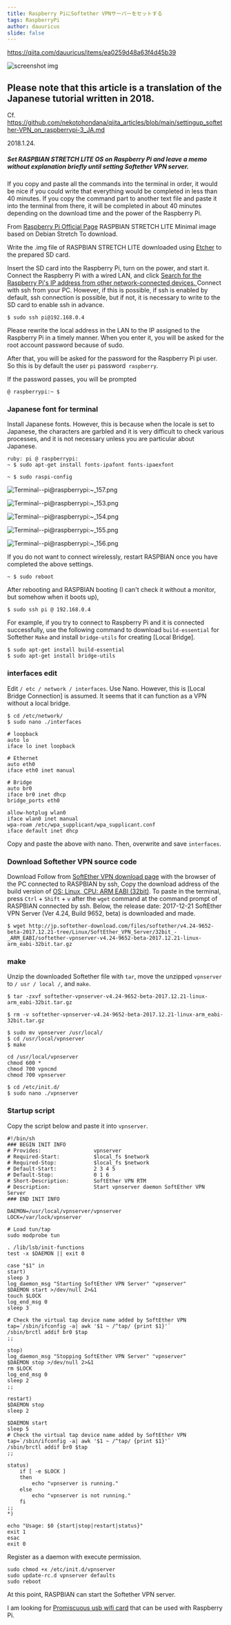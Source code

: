 ```yaml
---
title: Raspberry PiにSoftether VPNサーバーをセットする
tags: RaspberryPi
author: dauuricus
slide: false
---
```

https://qiita.com/dauuricus/items/ea0259d48a63f4d45b39

![screenshot img](Screenshot_20210104-211010.png)

## Please note that this article is a translation of the Japanese tutorial written in 2018.
Cf.
https://github.com/nekotohondana/qiita_articles/blob/main/settingup_softether-VPN_on_raspberrypi-3_JA.md



2018.1.24.
##### Set RASPBIAN STRETCH LITE OS on Raspberry Pi and leave a memo without explanation briefly until setting Softether VPN server.

If you copy and paste all the commands into the terminal in order, it
would be nice if you could write that everything would be completed in
less than 40 minutes. If you copy the command part to another text
file and paste it into the terminal from there, it will be completed
in about 40 minutes depending on the download time and the power of
the Raspberry Pi.

From [Raspberry Pi Official Page](https://www.raspberrypi.org/downloads/raspbian/) RASPBIAN STRETCH
LITE Minimal image based on Debian Stretch To download.

Write the .img file of RASPBIAN STRETCH LITE downloaded using [Etcher](https://www.raspberrypi.org/documentation/installation/installing-images/README.md)
to the prepared SD card.

Insert the SD card into the Raspberry Pi, turn on the power, and start
it.  Connect the Raspberry Pi with a wired LAN, and click [Search for
the Raspberry Pi's IP address from other network-connected devices. ](Https://qiita.com/dauuricus/items/8453e70b54ab64f22f2d#fing) Connect
with ssh from your PC. However, if this is possible, if ssh is enabled
by default, ssh connection is possible, but if not, it is necessary to
write to the SD card to enable ssh in advance. 

```ruby: PC terminal
$ sudo ssh pi@192.168.0.4
```

Please rewrite the local address in the LAN to the IP assigned to the
Raspberry Pi in a timely manner.  When you enter it, you will be asked
for the root account password because of sudo.

After that, you will be asked for the password for the Raspberry Pi pi
user. So this is by default the user `pi` password` raspberry`.

If the password passes, you will be prompted

```ruby: PC terminal pi
@ raspberrypi:~ $
`````

### Japanese font for terminal 
Install Japanese fonts.
However, this is because when the locale is set to Japanese, the characters are garbled and it is very difficult to check various processes, and it is not necessary unless you are particular about Japanese.

```
ruby: pi @ raspberrypi:
~ $ sudo apt-get install fonts-ipafont fonts-ipaexfont
`````

```ruby: pi @ raspberrypi:
~ $ sudo raspi-config
`````

![Terminal--pi@raspberrypi:~_157.png](https://qiita-image-store.s3.amazonaws.com/0/225786/2d0b6a8d-85e9-3c7c-e0a8-3f1446f042ac.png)


![Terminal--pi@raspberrypi:~_153.png](https://qiita-image-store.s3.amazonaws.com/0/225786/b7d1c150-f43e-4ad5-68e6-8875f3c16dcd.png)

![Terminal--pi@raspberrypi:~_154.png](https://qiita-image-store.s3.amazonaws.com/0/225786/b901ee30-8a5d-7580-6409-44c86703b997.png)

![Terminal--pi@raspberrypi:~_155.png](https://qiita-image-store.s3.amazonaws.com/0/225786/a5e0c7e0-aeb9-246d-c325-0851a8c3b65b.png)

![Terminal--pi@raspberrypi:~_156.png](https://qiita-image-store.s3.amazonaws.com/0/225786/e5a8ce03-c275-b4d0-806e-b3edea8324d8.png)

If you do not want to connect wirelessly, restart RASPBIAN once you
have completed the above settings.

```ruby: pi @ raspberrypi: 
~ $ sudo reboot 
`````

After rebooting and RASPBIAN booting (I can't check it without a
monitor, but somehow when it boots up),

```ruby: PC terminal
$ sudo ssh pi @ 192.168.0.4
`````

For example, if you try to connect to Raspberry Pi and it is connected
successfully, use the following command to download `build-essential` for Softether `Make` and install `bridge-utils` for creating [Local Bridge].

```ruby: pi @ raspberrypi: ~
$ sudo apt-get install build-essential 
$ sudo apt-get install bridge-utils
`````

### interfaces edit 
Edit `/ etc / network / interfaces`. Use Nano.
However, this is [Local Bridge Connection] is assumed. It seems that it can function as a VPN without a local
bridge.

```ruby:pi@raspberrypi:~
$ cd /etc/network/
$ sudo nano ./interfaces
```

```ruby:/etc/network/interfaces
# loopback
auto lo
iface lo inet loopback

# Ethernet
auto eth0
iface eth0 inet manual

# Bridge
auto br0
iface br0 inet dhcp
bridge_ports eth0

allow-hotplug wlan0
iface wlan0 inet manual
wpa-roam /etc/wpa_supplicant/wpa_supplicant.conf
iface default inet dhcp
```

Copy and paste the above with nano. Then, overwrite and save
`interfaces`.

### Download Softether VPN source code
Download Follow from [SoftEther VPN download page](https://www.softether.org/5-download) with the browser of the PC
connected to RASPBIAN by ssh, Copy the download address of the build version of [OS: Linux, CPU: ARM EABI (32bit)](http://www.softether-download.com/en.aspx).
To paste in the terminal, press `Ctrl` + `Shift` + `v` after the `wget` command at the command prompt of RASPBIAN connected by ssh.  Below,
the release date: 2017-12-21 SoftEther VPN Server (Ver 4.24, Build 9652, beta) is downloaded and made.

```ruby: pi@xxx.xxx.xxx.xxx
$ wget http://jp.softether-download.com/files/softether/v4.24-9652-beta-2017.12.21-tree/Linux/SoftEther_VPN_Server/32bit_-_ARM_EABI/softether-vpnserver-v4.24-9652-beta-2017.12.21-linux-arm_eabi-32bit.tar.gz
`````

### make 
Unzip the downloaded Softether file with `tar`, move the unzipped `vpnserver` to `/ usr / local /`, and `make`.

```ruby:pi@raspberrypi
$ tar -zxvf softether-vpnserver-v4.24-9652-beta-2017.12.21-linux-arm_eabi-32bit.tar.gz

$ rm -v softether-vpnserver-v4.24-9652-beta-2017.12.21-linux-arm_eabi-32bit.tar.gz

$ sudo mv vpnserver /usr/local/
$ cd /usr/local/vpnserver
$ make
```

```ruby:pi@raspberrypi
cd /usr/local/vpnserver
chmod 600 *
chmod 700 vpncmd
chmod 700 vpnserver
```
```ruby:pi@raspberrypi
$ cd /etc/init.d/
$ sudo nano ./vpnserver
```

### Startup script
Copy the script below and paste it into `vpnserver`.

```
#!/bin/sh
### BEGIN INIT INFO
# Provides:                 vpnserver
# Required-Start:           $local_fs $network
# Required-Stop:            $local_fs $network
# Default-Start:            2 3 4 5
# Default-Stop:             0 1 6
# Short-Description:        SoftEther VPN RTM
# Description:              Start vpnserver daemon SoftEther VPN Server
### END INIT INFO

DAEMON=/usr/local/vpnserver/vpnserver
LOCK=/var/lock/vpnserver

# Load tun/tap
sudo modprobe tun

. /lib/lsb/init-functions
test -x $DAEMON || exit 0

case "$1" in
start)
sleep 3
log_daemon_msg "Starting SoftEther VPN Server" "vpnserver"
$DAEMON start >/dev/null 2>&1
touch $LOCK
log_end_msg 0
sleep 3

# Check the virtual tap device name added by SoftEther VPN
tap=`/sbin/ifconfig -a| awk '$1 ~ /^tap/ {print $1}'`
/sbin/brctl addif br0 $tap
;;

stop)
log_daemon_msg "Stopping SoftEther VPN Server" "vpnserver"
$DAEMON stop >/dev/null 2>&1
rm $LOCK
log_end_msg 0
sleep 2
;;

restart)
$DAEMON stop
sleep 2

$DAEMON start
sleep 5
# Check the virtual tap device name added by SoftEther VPN
tap=`/sbin/ifconfig -a| awk '$1 ~ /^tap/ {print $1}'`
/sbin/brctl addif br0 $tap
;;

status)
    if [ -e $LOCK ]
    then
        echo "vpnserver is running."
    else
        echo "vpnserver is not running."
    fi
;;
*)

echo "Usage: $0 {start|stop|restart|status}"
exit 1
esac
exit 0
```

Register as a daemon with execute permission.

```ruby:pi@raspberrypi
sudo chmod +x /etc/init.d/vpnserver
sudo update-rc.d vpnserver defaults
sudo reboot
```
At this point, RASPBIAN can start the Softether VPN server.

I am looking for [Promiscuous usb wifi card](https://ja.softether.org/4-docs/3-kb/VPNFAQ003) that can be used with
Raspberry Pi.


